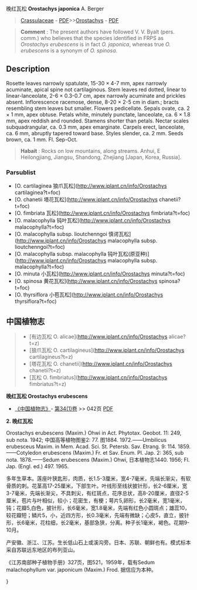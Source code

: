 晚红瓦松 **Orostachys japonica** A. Berger

> [Crassulaceae](http://www.iplant.cn/info/Crassulaceae?t=foc) - [PDF](http://www.iplant.cn/foc/pdf/Crassulaceae.pdf)>>[Orostachys](http://www.iplant.cn/info/Orostachys?t=foc) - [PDF](http://www.iplant.cn/foc/pdf/Orostachys.pdf)

> **Comment** : 
> The present authors have followed V. V. Byalt (pers. comm.) who believes that the species identified in FRPS as *Orostachys erubescens* is in fact *O. japonica*, whereas true *O. erubescens* is a synonym of *O. spinosa*.

## Description

Rosette leaves narrowly spatulate, 15-30 × 4-7 mm, apex narrowly acuminate, apical spine not cartilaginous. Stem leaves red dotted, linear to linear-lanceolate, 2-6 × 0.3-0.7 cm, apex narrowly acuminate and prickles absent. Inflorescence racemose, dense, 8-20 × 2-5 cm in diam.; bracts resembling stem leaves but smaller. Flowers pedicellate. Sepals ovate, ca. 2 × 1 mm, apex obtuse. Petals white, minutely punctate, lanceolate, ca. 6 × 1.8 mm, apex reddish and rounded. Stamens shorter than petals. Nectar scales subquadrangular, ca. 0.3 mm, apex emarginate. Carpels erect, lanceolate, ca. 6 mm, abruptly tapered toward base. Styles slender, ca. 2 mm. Seeds brown, ca. 1 mm. Fl. Sep-Oct.

> **Habait** : 
> Rocks on low mountains, along streams. Anhui, E Heilongjiang, Jiangsu, Shandong, Zhejiang [Japan, Korea, Russia].

### Parsublist

* [O.  cartilaginea  狼爪瓦松](http://www.iplant.cn/info/Orostachys cartilaginea?t=foc)
* [O.  chanetii  塔花瓦松](http://www.iplant.cn/info/Orostachys chanetii?t=foc)
* [O.  fimbriata  瓦松](http://www.iplant.cn/info/Orostachys fimbriata?t=foc)
* [O.  malacophylla  钝叶瓦松](http://www.iplant.cn/info/Orostachys malacophylla?t=foc)
* [O.  malacophylla subsp. lioutchenngoi  慎谔瓦松](http://www.iplant.cn/info/Orostachys malacophylla subsp. lioutchenngoi?t=foc)
* [O.  malacophylla subsp. malacophylla  钝叶瓦松(原亚种)](http://www.iplant.cn/info/Orostachys malacophylla subsp. malacophylla?t=foc)
* [O.  minuta  小瓦松](http://www.iplant.cn/info/Orostachys minuta?t=foc)
* [O.  spinosa  黄花瓦松](http://www.iplant.cn/info/Orostachys spinosa?t=foc)
* [O.  thyrsiflora  小苞瓦松](http://www.iplant.cn/info/Orostachys thyrsiflora?t=foc)

## 中国植物志

> * [有边瓦松  O.  alicae](http://www.iplant.cn/info/Orostachys alicae?t=z)
> * [狼爪瓦松  O.  cartilagineus](http://www.iplant.cn/info/Orostachys cartilagineus?t=z)
> * [塔花瓦松  O.  chanetii](http://www.iplant.cn/info/Orostachys chanetii?t=z)
> * [瓦松  O.  fimbriatus](http://www.iplant.cn/info/Orostachys fimbriatus?t=z)

**晚红瓦松 Orostachys erubescens**

* [《中国植物志》](http://www.iplant.cn/frps)- [第34(1)卷](http://www.iplant.cn/frps/vol/34(1)) >> 042页 [PDF](http://www.iplant.cn/frps/pdf/34(1)/042.PDF)

**2. 晚红瓦松**

Orostachys erubescens (Maxim.) Ohwi in Act. Phytotax. Geobot. 11: 249, sub nota. 1942; 中国高等植物图鉴2: 77. 图1884. 1972.——Umbilicus erubesceus Maxim. in Mem. Acad. Sci. St. Petersb. Sav. Etrang. 9: 114. 1859.——Cotyledon erubescens (Maxim.) Fr. et Sav. Enum. Pl. Jap. 2: 365, sub nota. 1878.——Sedum erubescens (Maxim.) Ohwi, 日本植物志1440. 1956; Fl. Jap. (Engl. ed.) 497. 1965.

多年生草本。莲座叶狭匙形，肉质，长1.5-3厘米，宽4-7毫米，先端长渐尖，有软骨质的刺。花茎高17-25厘米，下部生叶。叶线形至线状披针形，长2-6厘米，宽3-7毫米，先端长渐尖，不具刺尖，有红斑点，花序总状，高8-20厘米，直径2-5厘米，苞片与叶相似，较小；花密生，有梗；萼片5,卵形，长2毫米，宽1毫米，钝；花瓣5,白色，披针形，长6毫米，宽1.8毫米，先端有红色小圆斑点；雄蕊10，较花瓣短；鳞片5，小，近四方形，长0.3毫米，先端有微缺；心皮5，直立，披针形，长6毫米，花柱细，长2毫米，基部急狭，分离。种子长1毫米，褐色。花期9-10月。

产安徽、浙江、江苏。生长低山石上或溪沟旁。日本、苏联、朝鲜也有。模式标本采自苏联远东地区的布列亚山。

《江苏南部种子植物手册》327页，图521，1959年，载有Sedum malachophyllum var. japonicum (Maxim.) Frod. 据信应为本种。

}